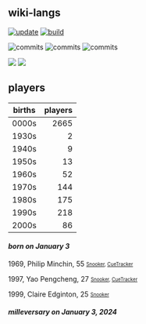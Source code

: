 ## wiki-langs
[![update](https://github.com/dreamerminsk/wiki-langs/actions/workflows/update-tables.yml/badge.svg)](https://github.com/dreamerminsk/wiki-langs/actions/workflows/update-tables.yml)
[![build](https://github.com/dreamerminsk/wiki-langs/actions/workflows/build.yml/badge.svg)](https://github.com/dreamerminsk/wiki-langs/actions/workflows/build.yml)

![commits](https://img.shields.io/github/commit-activity/y/dreamerminsk/wiki-langs)
![commits](https://img.shields.io/github/commit-activity/m/dreamerminsk/wiki-langs)
![commits](https://img.shields.io/github/commit-activity/w/dreamerminsk/wiki-langs)

![](https://img.shields.io/github/languages/code-size/dreamerminsk/wiki-langs)
![](https://img.shields.io/github/repo-size/dreamerminsk/wiki-langs)

## players
| births | players |
| :----: | ------: |
| 0000s | 2665 |
| 1930s | 2 |
| 1940s | 9 |
| 1950s | 13 |
| 1960s | 52 |
| 1970s | 144 |
| 1980s | 175 |
| 1990s | 218 |
| 2000s | 86 |

#### ***born on January  3***
1969, Philip Minchin, 55 <sub><sup>[Snooker](http://www.snooker.org/res/index.asp?player=488), [CueTracker](http://cuetracker.net/Players/philip-minchin/)</sup></sub>

1997, Yao Pengcheng, 27 <sub><sup>[Snooker](http://www.snooker.org/res/index.asp?player=1160), [CueTracker](http://cuetracker.net/Players/yao-pengcheng/)</sup></sub>

1999, Claire Edginton, 25 <sub><sup>[Snooker](http://www.snooker.org/res/index.asp?player=2138)</sup></sub>


#### ***milleversary on January  3, 2024***



